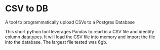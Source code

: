 # CSV to DB
A tool to programmatically upload CSVs to a Postgres Database

This short python tool leverages Pandas to read in a CSV file and identify column datatypes. It will load the CSV file into memory and import the file into the database. The largest file tested was 6gb. 
